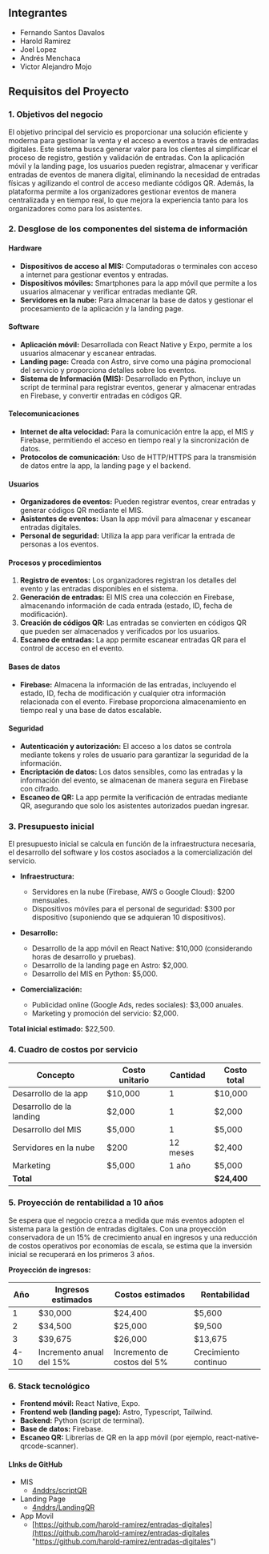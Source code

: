 ## Integrantes
- Fernando Santos Davalos
- Harold Ramirez
- Joel Lopez
- Andrés Menchaca
- Victor Alejandro Mojo

## Requisitos del Proyecto

### 1. Objetivos del negocio

El objetivo principal del servicio es proporcionar una solución eficiente y moderna para gestionar la venta y el acceso a eventos a través de entradas digitales. Este sistema busca generar valor para los clientes al simplificar el proceso de registro, gestión y validación de entradas. Con la aplicación móvil y la landing page, los usuarios pueden registrar, almacenar y verificar entradas de eventos de manera digital, eliminando la necesidad de entradas físicas y agilizando el control de acceso mediante códigos QR. Además, la plataforma permite a los organizadores gestionar eventos de manera centralizada y en tiempo real, lo que mejora la experiencia tanto para los organizadores como para los asistentes.

### 2. Desglose de los componentes del sistema de información

#### Hardware

- **Dispositivos de acceso al MIS:** Computadoras o terminales con acceso a internet para gestionar eventos y entradas.
- **Dispositivos móviles:** Smartphones para la app móvil que permite a los usuarios almacenar y verificar entradas mediante QR.
- **Servidores en la nube:** Para almacenar la base de datos y gestionar el procesamiento de la aplicación y la landing page.

#### Software

- **Aplicación móvil:** Desarrollada con React Native y Expo, permite a los usuarios almacenar y escanear entradas.
- **Landing page:** Creada con Astro, sirve como una página promocional del servicio y proporciona detalles sobre los eventos.
- **Sistema de Información (MIS):** Desarrollado en Python, incluye un script de terminal para registrar eventos, generar y almacenar entradas en Firebase, y convertir entradas en códigos QR.
  
#### Telecomunicaciones

- **Internet de alta velocidad:** Para la comunicación entre la app, el MIS y Firebase, permitiendo el acceso en tiempo real y la sincronización de datos.
- **Protocolos de comunicación:** Uso de HTTP/HTTPS para la transmisión de datos entre la app, la landing page y el backend.

#### Usuarios

- **Organizadores de eventos:** Pueden registrar eventos, crear entradas y generar códigos QR mediante el MIS.
- **Asistentes de eventos:** Usan la app móvil para almacenar y escanear entradas digitales.
- **Personal de seguridad:** Utiliza la app para verificar la entrada de personas a los eventos.

#### Procesos y procedimientos

1. **Registro de eventos:** Los organizadores registran los detalles del evento y las entradas disponibles en el sistema.
2. **Generación de entradas:** El MIS crea una colección en Firebase, almacenando información de cada entrada (estado, ID, fecha de modificación).
3. **Creación de códigos QR:** Las entradas se convierten en códigos QR que pueden ser almacenados y verificados por los usuarios.
4. **Escaneo de entradas:** La app permite escanear entradas QR para el control de acceso en el evento.

#### Bases de datos

- **Firebase:** Almacena la información de las entradas, incluyendo el estado, ID, fecha de modificación y cualquier otra información relacionada con el evento. Firebase proporciona almacenamiento en tiempo real y una base de datos escalable.
  
#### Seguridad

- **Autenticación y autorización:** El acceso a los datos se controla mediante tokens y roles de usuario para garantizar la seguridad de la información.
- **Encriptación de datos:** Los datos sensibles, como las entradas y la información del evento, se almacenan de manera segura en Firebase con cifrado.
- **Escaneo de QR:** La app permite la verificación de entradas mediante QR, asegurando que solo los asistentes autorizados puedan ingresar.

### 3. Presupuesto inicial

El presupuesto inicial se calcula en función de la infraestructura necesaria, el desarrollo del software y los costos asociados a la comercialización del servicio.

- **Infraestructura:**
  - Servidores en la nube (Firebase, AWS o Google Cloud): $200 mensuales.
  - Dispositivos móviles para el personal de seguridad: $300 por dispositivo (suponiendo que se adquieran 10 dispositivos).
  
- **Desarrollo:**
  - Desarrollo de la app móvil en React Native: $10,000 (considerando horas de desarrollo y pruebas).
  - Desarrollo de la landing page en Astro: $2,000.
  - Desarrollo del MIS en Python: $5,000.

- **Comercialización:**
  - Publicidad online (Google Ads, redes sociales): $3,000 anuales.
  - Marketing y promoción del servicio: $2,000.

**Total inicial estimado:** $22,500.

### 4. Cuadro de costos por servicio

| Concepto                 | Costo unitario | Cantidad | Costo total |
| ------------------------ | -------------- | -------- | ----------- |
| Desarrollo de la app     | $10,000        | 1        | $10,000     |
| Desarrollo de la landing | $2,000         | 1        | $2,000      |
| Desarrollo del MIS       | $5,000         | 1        | $5,000      |
| Servidores en la nube    | $200           | 12 meses | $2,400      |
| Marketing                | $5,000         | 1 año    | $5,000      |
| **Total**                |                |          | **$24,400** |

### 5. Proyección de rentabilidad a 10 años

Se espera que el negocio crezca a medida que más eventos adopten el sistema para la gestión de entradas digitales. Con una proyección conservadora de un 15% de crecimiento anual en ingresos y una reducción de costos operativos por economías de escala, se estima que la inversión inicial se recuperará en los primeros 3 años.

**Proyección de ingresos:**

| Año  | Ingresos estimados | Costos estimados | Rentabilidad |
|------|--------------------|------------------|--------------|
| 1    | $30,000            | $24,400          | $5,600       |
| 2    | $34,500            | $25,000          | $9,500       |
| 3    | $39,675            | $26,000          | $13,675      |
| 4-10 | Incremento anual del 15% | Incremento de costos del 5% | Crecimiento continuo |

### 6. Stack tecnológico

- **Frontend móvil:** React Native, Expo.
- **Frontend web (landing page):** Astro, Typescript, Tailwind.
- **Backend:** Python (script de terminal).
- **Base de datos:** Firebase.
- **Escaneo QR:** Librerías de QR en la app móvil (por ejemplo, react-native-qrcode-scanner).

#### LInks de GitHub
- MIS
	- [4nddrs/scriptQR](https://github.com/4nddrs/scriptQR)
- Landing Page
	- [4nddrs/LandingQR](https://github.com/4nddrs/LandingQR) 
- App Movil
	 - [https://github.com/harold-ramirez/entradas-digitales](https://github.com/harold-ramirez/entradas-digitales "https://github.com/harold-ramirez/entradas-digitales")



